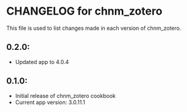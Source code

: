 # CHANGELOG for chnm_zotero

This file is used to list changes made in each version of chnm_zotero.

## 0.2.0: 

* Updated app to 4.0.4

## 0.1.0:

* Initial release of chnm_zotero cookbook
* Current app version: 3.0.11.1